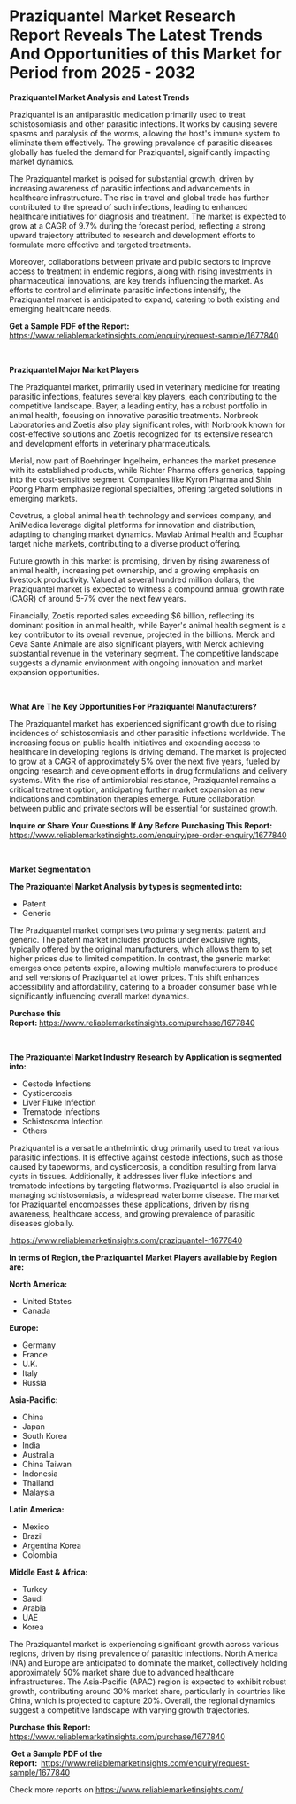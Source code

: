 <p><h1>Praziquantel Market Research Report Reveals The Latest Trends And Opportunities of this Market for Period from 2025 - 2032</h1></p><p><strong>Praziquantel Market Analysis and Latest Trends</strong></p>
<p><p>Praziquantel is an antiparasitic medication primarily used to treat schistosomiasis and other parasitic infections. It works by causing severe spasms and paralysis of the worms, allowing the host's immune system to eliminate them effectively. The growing prevalence of parasitic diseases globally has fueled the demand for Praziquantel, significantly impacting market dynamics.</p><p>The Praziquantel market is poised for substantial growth, driven by increasing awareness of parasitic infections and advancements in healthcare infrastructure. The rise in travel and global trade has further contributed to the spread of such infections, leading to enhanced healthcare initiatives for diagnosis and treatment. The market is expected to grow at a CAGR of 9.7% during the forecast period, reflecting a strong upward trajectory attributed to research and development efforts to formulate more effective and targeted treatments.</p><p>Moreover, collaborations between private and public sectors to improve access to treatment in endemic regions, along with rising investments in pharmaceutical innovations, are key trends influencing the market. As efforts to control and eliminate parasitic infections intensify, the Praziquantel market is anticipated to expand, catering to both existing and emerging healthcare needs.</p></p>
<p><strong>Get a Sample PDF of the Report:&nbsp;</strong> <a href="https://www.reliablemarketinsights.com/enquiry/request-sample/1677840?utm_campaign=2259&utm_medium=2&utm_source=Github&utm_content=ia&utm_term=30012025&utm_id=praziquantel">https://www.reliablemarketinsights.com/enquiry/request-sample/1677840</a></p>
<p>&nbsp;</p>
<p><strong>Praziquantel Major Market Players</strong></p>
<p><p>The Praziquantel market, primarily used in veterinary medicine for treating parasitic infections, features several key players, each contributing to the competitive landscape. Bayer, a leading entity, has a robust portfolio in animal health, focusing on innovative parasitic treatments. Norbrook Laboratories and Zoetis also play significant roles, with Norbrook known for cost-effective solutions and Zoetis recognized for its extensive research and development efforts in veterinary pharmaceuticals.</p><p>Merial, now part of Boehringer Ingelheim, enhances the market presence with its established products, while Richter Pharma offers generics, tapping into the cost-sensitive segment. Companies like Kyron Pharma and Shin Poong Pharm emphasize regional specialties, offering targeted solutions in emerging markets.</p><p>Covetrus, a global animal health technology and services company, and AniMedica leverage digital platforms for innovation and distribution, adapting to changing market dynamics. Mavlab Animal Health and Ecuphar target niche markets, contributing to a diverse product offering.</p><p>Future growth in this market is promising, driven by rising awareness of animal health, increasing pet ownership, and a growing emphasis on livestock productivity. Valued at several hundred million dollars, the Praziquantel market is expected to witness a compound annual growth rate (CAGR) of around 5-7% over the next few years.</p><p>Financially, Zoetis reported sales exceeding $6 billion, reflecting its dominant position in animal health, while Bayer's animal health segment is a key contributor to its overall revenue, projected in the billions. Merck and Ceva Santé Animale are also significant players, with Merck achieving substantial revenue in the veterinary segment. The competitive landscape suggests a dynamic environment with ongoing innovation and market expansion opportunities.</p></p>
<p>&nbsp;</p>
<p><strong>What Are The Key Opportunities For Praziquantel Manufacturers?</strong></p>
<p><p>The Praziquantel market has experienced significant growth due to rising incidences of schistosomiasis and other parasitic infections worldwide. The increasing focus on public health initiatives and expanding access to healthcare in developing regions is driving demand. The market is projected to grow at a CAGR of approximately 5% over the next five years, fueled by ongoing research and development efforts in drug formulations and delivery systems. With the rise of antimicrobial resistance, Praziquantel remains a critical treatment option, anticipating further market expansion as new indications and combination therapies emerge. Future collaboration between public and private sectors will be essential for sustained growth.</p></p>
<p><strong>Inquire or Share Your Questions If Any Before Purchasing This Report:</strong> <a href="https://www.reliablemarketinsights.com/enquiry/pre-order-enquiry/1677840?utm_campaign=2259&utm_medium=2&utm_source=Github&utm_content=ia&utm_term=30012025&utm_id=praziquantel">https://www.reliablemarketinsights.com/enquiry/pre-order-enquiry/1677840</a></p>
<p>&nbsp;</p>
<p><strong>Market Segmentation</strong></p>
<p><strong>The Praziquantel Market Analysis by types is segmented into:</strong></p>
<p><ul><li>Patent</li><li>Generic</li></ul></p>
<p><p>The Praziquantel market comprises two primary segments: patent and generic. The patent market includes products under exclusive rights, typically offered by the original manufacturers, which allows them to set higher prices due to limited competition. In contrast, the generic market emerges once patents expire, allowing multiple manufacturers to produce and sell versions of Praziquantel at lower prices. This shift enhances accessibility and affordability, catering to a broader consumer base while significantly influencing overall market dynamics.</p></p>
<p><strong>Purchase this Report:&nbsp;</strong><a href="https://www.reliablemarketinsights.com/purchase/1677840?utm_campaign=2259&utm_medium=2&utm_source=Github&utm_content=ia&utm_term=30012025&utm_id=praziquantel">https://www.reliablemarketinsights.com/purchase/1677840</a></p>
<p>&nbsp;</p>
<p><strong>The Praziquantel Market Industry Research by Application is segmented into:</strong></p>
<p><ul><li>Cestode Infections</li><li>Cysticercosis</li><li>Liver Fluke Infection</li><li>Trematode Infections</li><li>Schistosoma Infection</li><li>Others</li></ul></p>
<p><p>Praziquantel is a versatile anthelmintic drug primarily used to treat various parasitic infections. It is effective against cestode infections, such as those caused by tapeworms, and cysticercosis, a condition resulting from larval cysts in tissues. Additionally, it addresses liver fluke infections and trematode infections by targeting flatworms. Praziquantel is also crucial in managing schistosomiasis, a widespread waterborne disease. The market for Praziquantel encompasses these applications, driven by rising awareness, healthcare access, and growing prevalence of parasitic diseases globally.</p></p>
<p><a href="https://www.reliablemarketinsights.com/praziquantel-r1677840?utm_campaign=2259&utm_medium=2&utm_source=Github&utm_content=ia&utm_term=30012025&utm_id=praziquantel">&nbsp;https://www.reliablemarketinsights.com/praziquantel-r1677840</a></p>
<p><strong>In terms of Region, the Praziquantel Market Players available by Region are:</strong></p>
<p>
    <p> <strong> North America: </strong>
        <ul>
            <li>United States</li>
            <li>Canada</li>
        </ul>
        </p> 
    <p> <strong> Europe: </strong>
        <ul>
            <li>Germany</li>
            <li>France</li>
            <li>U.K.</li>
            <li>Italy</li>
            <li>Russia</li>
        </ul>
        </p> 
    <p> <strong> Asia-Pacific: </strong>
        <ul>
            <li>China</li>
            <li>Japan</li>
            <li>South Korea</li>
            <li>India</li>
            <li>Australia</li>
            <li>China Taiwan</li>
            <li>Indonesia</li>
            <li>Thailand</li>
            <li>Malaysia</li>
        </ul>
        </p> 
    <p> <strong> Latin America: </strong>
        <ul>
            <li>Mexico</li>
            <li>Brazil</li>
            <li>Argentina Korea</li>
            <li>Colombia</li>
        </ul>
        </p> 
    <p> <strong> Middle East & Africa: </strong>
        <ul>
            <li>Turkey</li>
            <li>Saudi</li>
            <li>Arabia</li>
            <li>UAE</li>
            <li>Korea</li>
        </ul>
    </p>
    </p>
<p><p>The Praziquantel market is experiencing significant growth across various regions, driven by rising prevalence of parasitic infections. North America (NA) and Europe are anticipated to dominate the market, collectively holding approximately 50% market share due to advanced healthcare infrastructures. The Asia-Pacific (APAC) region is expected to exhibit robust growth, contributing around 30% market share, particularly in countries like China, which is projected to capture 20%. Overall, the regional dynamics suggest a competitive landscape with varying growth trajectories.</p></p>
<p><strong>Purchase this Report: </strong><a href="https://www.reliablemarketinsights.com/purchase/1677840?utm_campaign=2259&utm_medium=2&utm_source=Github&utm_content=ia&utm_term=30012025&utm_id=praziquantel">https://www.reliablemarketinsights.com/purchase/1677840</a></p>
<p>&nbsp;<strong>Get a Sample PDF of the Report:&nbsp;&nbsp;</strong><a href="https://www.reliablemarketinsights.com/enquiry/request-sample/1677840?utm_campaign=2259&utm_medium=2&utm_source=Github&utm_content=ia&utm_term=30012025&utm_id=praziquantel">https://www.reliablemarketinsights.com/enquiry/request-sample/1677840</a></p>
<p><strong></strong></p>
<p>Check more reports on <a href="https://www.reliablemarketinsights.com/?utm_campaign=2259&utm_medium=2&utm_source=Github&utm_content=ia&utm_term=30012025&utm_id=praziquantel">https://www.reliablemarketinsights.com/</a></p>